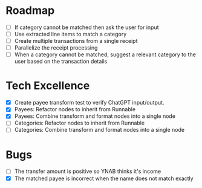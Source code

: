 # Roadmap

- [ ] If category cannot be matched then ask the user for input
- [ ] Use extracted line items to match a category
- [ ] Create multiple transactions from a single receipt
- [ ] Parallelize the receipt processing
- [ ] When a category cannot be matched, suggest a relevant category to the user based on the transaction details

# Tech Excellence

- [x] Create payee transform test to verify ChatGPT input/output.
- [x] Payees: Refactor nodes to inherit from Runnable
- [x] Payees: Combine transform and format nodes into a single node
- [ ] Categories: Refactor nodes to inherit from Runnable
- [ ] Categories: Combine transform and format nodes into a single node

# Bugs

- [ ] The transfer amount is positive so YNAB thinks it's income
- [x] The matched payee is incorrect when the name does not match exactly
